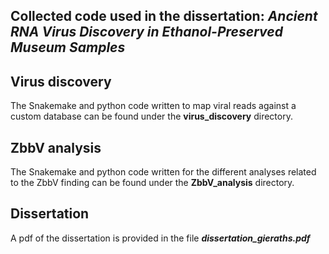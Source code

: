 ## Collected code used in the dissertation: _Ancient RNA Virus Discovery in Ethanol-Preserved Museum Samples_

## Virus discovery
The Snakemake and python code written to map viral reads against a custom database can be found under the **virus_discovery** directory.

## ZbbV analysis
The Snakemake and python code written for the different analyses related to the ZbbV finding can be found under the **ZbbV_analysis** directory.

## Dissertation
A pdf of the dissertation is provided in the file ***dissertation_gieraths.pdf***

